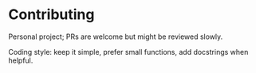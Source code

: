 # Contributing

Personal project; PRs are welcome but might be reviewed slowly.

Coding style: keep it simple, prefer small functions, add docstrings when helpful.


